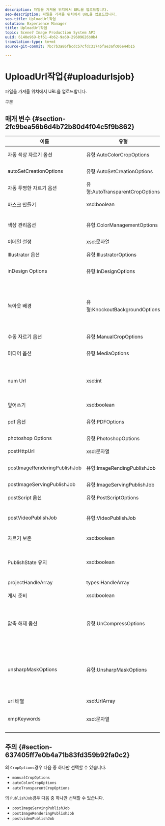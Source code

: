 ```yaml
---
description: 파일을 가져올 위치에서 URL을 업로드합니다.
seo-description: 파일을 가져올 위치에서 URL을 업로드합니다.
seo-title: UploadUrl작업
solution: Experience Manager
title: UploadUrl작업
topic: Scene7 Image Production System API
uuid: 6140e969-bf61-4b62-9a60-29609626b0b4
translation-type: tm+mt
source-git-commit: 7bc7b3a86fbcdc57cfdc31745fae3afc06e44b15

---
```



# UploadUrl작업{#uploadurlsjob}

파일을 가져올 위치에서 URL을 업로드합니다.

구문

## 매개 변수 {#section-2fc9bea56b6d4b72b80d4f04c5f9b862}

<table id="table_04100BB8ABD84EF68B0A7CE3AD946414"> 
 <thead> 
  <tr> 
   <th colname="col1" class="entry"> 이름 </th> 
   <th colname="col2" class="entry"> 유형 </th> 
   <th colname="col3" class="entry"> 설명 </th> 
  </tr> 
 </thead>
 <tbody> 
  <tr> 
   <td colname="col1"> <span class="codeph"> 자동 <span class="varname"> 색상 자르기 옵션</span></span> </td> 
   <td colname="col2"> <span class="codeph"> 유형:AutoColorCropOptions</span> </td> 
   <td colname="col3"> 색상을 기반으로 한 이미지 자동 자르기 옵션 </td> 
  </tr> 
  <tr> 
   <td colname="col1"> <span class="codeph"> <span class="varname"> autoSetCreationOptions</span></span> </td> 
   <td colname="col2"> <span class="codeph"> 유형:AutoSetCreationOptions</span> </td> 
   <td colname="col3"> 업로드된 파일에 적용할 자동 세트 생성 스크립트 배열 </td> 
  </tr> 
  <tr> 
   <td colname="col1"> <span class="codeph"> 자동 <span class="varname"> 투명한 자르기 옵션</span></span> </td> 
   <td colname="col2"> <span class="codeph"> 유형:AutoTransparentCropOptions</span> </td> 
   <td colname="col3"> 투명도를 기반으로 이미지 가장자리에서 공백을 제거합니다. </td> 
  </tr> 
  <tr> 
   <td colname="col1"> <span class="codeph"> 마스크 <span class="varname"> 만들기</span></span> </td> 
   <td colname="col2"> <span class="codeph"> xsd:boolean</span> </td> 
   <td colname="col3"> 마스크를 만들지 여부를 나타냅니다. </td> 
  </tr> 
  <tr> 
   <td colname="col1"> <span class="codeph"> 색상 <span class="varname"> 관리옵션</span></span> </td> 
   <td colname="col2"> <span class="codeph"> 유형:ColorManagementOptions</span> </td> 
   <td colname="col3"> 업로드 중에 지정할 수 있는 옵션입니다. 이 설정은 업로드에 대한 색상 관리 방식에 영향을 줍니다. </td> 
  </tr> 
  <tr> 
   <td colname="col1"> <span class="codeph"> 이메일 <span class="varname"> 설정</span></span> </td> 
   <td colname="col2"> <span class="codeph"> xsd:문자열</span> </td> 
   <td colname="col3"> 이메일 설정 선택 </td> 
  </tr> 
  <tr> 
   <td colname="col1"> <span class="codeph"> Illustrator <span class="varname"> 옵션</span></span> </td> 
   <td colname="col2"> <span class="codeph"> 유형:IllustratorOptions</span> </td> 
   <td colname="col3"> Illustrator 파일을 이미지 서버에 업로드하기 위한 옵션. </td> 
  </tr> 
  <tr> 
   <td colname="col1"> <span class="codeph"> inDesign <span class="varname"> Options</span></span> </td> 
   <td colname="col2"> <span class="codeph"> 유형:InDesignOptions</span> </td> 
   <td colname="col3"> 서버에 InDesign 파일을 업로드하기 위한 옵션. </td> 
  </tr> 
  <tr> 
   <td colname="col1"> <span class="codeph"> <span class="varname"> 녹아웃</span> 배경 </span> </td> 
   <td colname="col2"> <span class="codeph"> 유형:KnockoutBackgroundOptions</span> </td> 
   <td colname="col3">선택한 이미지의 배경을 마스크합니다. 따라서 피사체 이미지 외부의 투명도와 함께 다른 레이어에 오버레이할 수 있습니다. 선택 사항입니다. KnockoutBackgroundOptions를<a href="../../types/c-data-types/r-knockout-background-options.md#reference-9196371848964d91842b337640791c9c" format="dita" scope="local"> 참조하십시오</a>. </td> 
  </tr> 
  <tr> 
   <td colname="col1"> <span class="codeph"> 수동 <span class="varname"> 자르기 옵션</span></span> </td> 
   <td colname="col2"> <span class="codeph"> 유형:ManualCropOptions</span> </td> 
   <td colname="col3"> 수동 이미지 자르기 옵션 </td> 
  </tr> 
  <tr> 
   <td colname="col1"> <span class="codeph"> 미디어 <span class="varname"> 옵션</span></span> </td> 
   <td colname="col2"> <span class="codeph"> 유형:MediaOptions</span> </td> 
   <td colname="col3">비디오에서 축소판 이미지를 설정할 수 있는 옵션입니다. MediaOptions <a href="../../types/c-data-types/r-media-options.md#reference-18618fc6803a4b6e994bbb48eba93b5b" format="dita" scope="local"> 를 참조하십시오</a>. </td> 
  </tr> 
  <tr> 
   <td colname="col1"> <span class="codeph"> num <span class="varname"> Url</span></span> </td> 
   <td colname="col2"> <span class="codeph"> xsd:int</span> </td> 
   <td colname="col3">작업에서 제출된 URL 수를 반환합니다. get ActiveJobs <a href="../../operations/c-operations-intro/c-methods/r-get-active-jobs.md#reference-67483cbd71d04042b48434d886e8a7a0" format="dita" scope="local"> 및 get</a> ScheduledJobs <a href="../../operations/c-operations-intro/c-methods/r-get-scheduled-jobs.md#reference-2bab1861325f4bff84c879d1efa9146e" format="dita" scope="local"> 에서 사용됩니다</a>. </td> 
  </tr> 
  <tr> 
   <td colname="col1"> <span class="codeph"> <span class="varname"> 덮어쓰기</span></span> </td> 
   <td colname="col2"> <span class="codeph"> xsd:boolean</span> </td> 
   <td colname="col3"> 업로드할 때 파일을 덮어쓸지 여부. </td> 
  </tr> 
  <tr> 
   <td colname="col1"> <span class="codeph"> pdf <span class="varname"> 옵션</span></span> </td> 
   <td colname="col2"> <span class="codeph"> 유형:PDFOptions</span> </td> 
   <td colname="col3"> PDF 파일을 이미지 서버에 업로드하기 위한 옵션. </td> 
  </tr> 
  <tr> 
   <td colname="col1"> <span class="codeph"> photoshop <span class="varname"> Options</span></span> </td> 
   <td colname="col2"> <span class="codeph"> 유형:PhotoshopOptions</span> </td> 
   <td colname="col3"> Photoshop 파일을 이미지 서버에 업로드하기 위한 옵션. </td> 
  </tr> 
  <tr> 
   <td colname="col1"> <span class="codeph"> postHttpUrl <span class="varname"></span></span> </td> 
   <td colname="col2"> <span class="codeph"> xsd:문자열</span> </td> 
   <td colname="col3"> 파일이 업로드되는 URL입니다. </td> 
  </tr> 
  <tr> 
   <td colname="col1"> <span class="codeph"> postImageRenderingPublishJob <span class="varname"></span></span> </td> 
   <td colname="col2"> <span class="codeph"> 유형:ImageRendingPublishJob</span> </td> 
   <td colname="col3"> 업로드가 완료된 후 실행되는 이미지 렌더링 게시 작업에 대한 세부 사항입니다. </td> 
  </tr> 
  <tr> 
   <td colname="col1"> <span class="codeph"> postImageServingPublishJob <span class="varname"></span></span> </td> 
   <td colname="col2"> <span class="codeph"> 유형:ImageServingPublishJob</span> </td> 
   <td colname="col3"> 모든 미디어 옵션 </td> 
  </tr> 
  <tr> 
   <td colname="col1"> <span class="codeph"> postScript <span class="varname"> 옵션</span></span> </td> 
   <td colname="col2"> <span class="codeph"> 유형:PostScriptOptions</span> </td> 
   <td colname="col3"> Post Script 파일을 이미지 서버에 업로드하기 위한 옵션. </td> 
  </tr> 
  <tr> 
   <td colname="col1"> <span class="codeph"> postVideoPublishJob <span class="varname"></span></span> </td> 
   <td colname="col2"> <span class="codeph"> 유형:VideoPublishJob</span> </td> 
   <td colname="col3"> 업로드가 완료된 후 실행되는 비디오 게시 작업에 대한 세부 사항입니다. </td> 
  </tr> 
  <tr> 
   <td colname="col1"> <span class="codeph"> 자르기 <span class="varname"> 보존</span></span> </td> 
   <td colname="col2"> <span class="codeph"> xsd:boolean</span> </td> 
   <td colname="col3"> 기존 자르기 정의의 보존을 제어합니다. 기본값은 true입니다. </td> 
  </tr> 
  <tr> 
   <td colname="col1"> <span class="codeph"> PublishState <span class="varname"> 유지</span></span> </td> 
   <td colname="col2"> <span class="codeph"> xsd:boolean</span> </td> 
   <td colname="col3"> 덮어쓸 때 기존 자산의 게시 상태가 유지되는지 여부를 제어합니다. 설정하지 않으면 회사 기본 설정이 사용됩니다. </td> 
  </tr> 
  <tr> 
   <td colname="col1"> <span class="codeph"> projectHandleArray <span class="varname"></span></span> </td> 
   <td colname="col2"> <span class="codeph"> types:HandleArray</span> </td> 
   <td colname="col3"> 프로젝트 핸들의 배열입니다. </td> 
  </tr> 
  <tr> 
   <td colname="col1"> <span class="codeph"> 게시 <span class="varname"> 준비</span></span> </td> 
   <td colname="col2"> <span class="codeph"> xsd:boolean</span> </td> 
   <td colname="col3"> 파일을 게시할 준비가 되었는지 여부. </td> 
  </tr> 
  <tr> 
   <td colname="col1"> <span class="codeph"> 압축 <span class="varname"> 해제</span> 옵션 </span> </td> 
   <td colname="col2"> <span class="codeph"> 유형:UnCompressOptions</span> </td> 
   <td colname="col3">이러한 선택적 설정을 사용하여 업로드된 TAR/ZIP 파일의 컨텐츠를 추출하고 처리할 수 있습니다. UnCompressOptions <a href="../../types/c-data-types/r-uncompress-options.md#reference-510ec7028b1540bc9b58745f242d49d5" format="dita" scope="local"> 를 참조하십시오</a>. </td> 
  </tr> 
  <tr> 
   <td colname="col1"> <span class="codeph"> unsharpMaskOptions <span class="varname"></span></span> </td> 
   <td colname="col2"> <span class="codeph"> 유형:UnsharpMaskOptions</span> </td> 
   <td colname="col3">최적화된 피라미드 TIF 파일을 만들 때 언샵 마스크 설정을 제어할 수 있는 옵션. 이러한 설정을 사용하여 이미지 선명도를 향상시킬 수 있습니다. UnsharpMaskOptions <a href="../../types/c-data-types/r-unsharp-mask-options.md#reference-b9a96244d7ee4424bc4ac3c23be3be3d" format="dita" scope="local"> 를 참조하십시오</a>. </td> 
  </tr> 
  <tr> 
   <td colname="col1"> <span class="codeph"> url <span class="varname"> 배열</span></span> </td> 
   <td colname="col2"> <span class="codeph"> xsd:UrlArray</span> </td> 
   <td colname="col3"> 업로드할 URL 배열. </td> 
  </tr> 
  <tr> 
   <td colname="col1"> <span class="codeph"> <span class="varname"> xmpKeywords</span></span> </td> 
   <td colname="col2"> <span class="codeph"> xsd:문자열</span> </td> 
   <td colname="col3"> <p>업로드 작업의 모든 항목에 대한 추가 메타데이터 옵션입니다. </p> </td> 
  </tr> 
 </tbody> 
</table>

## 주의 {#section-637405ff7e0b4a71b83fd359b92fa0c2}

의 `CropOptions`경우 다음 중 하나만 선택할 수 있습니다.

* `manualCropOptions`
* `autoColorCropOptions`
* `autoTransparentCropOptions`

의 `PublishJob`경우 다음 중 하나만 선택할 수 있습니다.

* `postImageServingPublishJob`
* `postImageRenderingPublishJob`
* `postvideoPublishJob`

